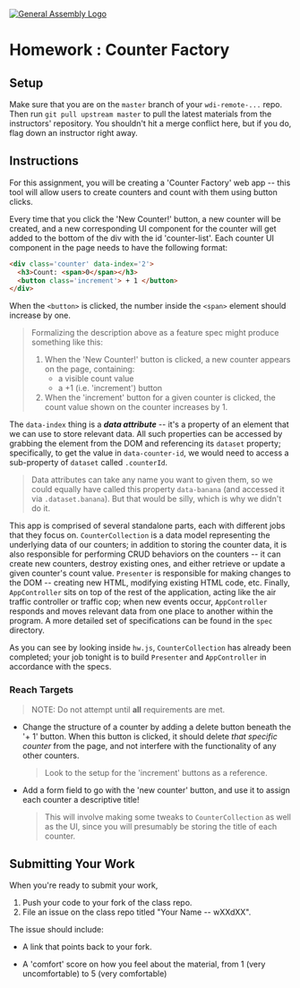 [![General Assembly Logo](https://camo.githubusercontent.com/1a91b05b8f4d44b5bbfb83abac2b0996d8e26c92/687474703a2f2f692e696d6775722e636f6d2f6b6538555354712e706e67)](https://generalassemb.ly/education/web-development-immersive)

# Homework : Counter Factory

<!-- MATERIALS METADATA -->
<!--
  title: 'Counter Factory'
  type: homework
  creators: Matt Brendzel
  competencies: javascript, dom manipulation, event handling
-->

## Setup

Make sure that you are on the `master` branch of your `wdi-remote-...` repo.
Then run `git pull upstream master` to pull the latest materials from the
instructors' repository. You shouldn't hit a merge conflict here, but if you do,
flag down an instructor right away.

<!--
Next, navigate to the directory for today, go into the `homework` directory, and
run `npm install` -- this will download any assignment-specific JavaScript
dependencies into to a directory called `node_modules`.

As you work through this assignment, you should make commits regularly.
In particular, since there are automated tests built into this assignment, we
recommend that you make a commit every time that you pass a new test, in
addition to any other time you feel might be appropriate (e.g. just before
trying out something new). -->

## Instructions

For this assignment, you will be creating a 'Counter Factory' web app -- this
tool will allow users to create counters and count with them using button
clicks.

Every time that you click the 'New Counter!' button, a new counter will be
created, and a new corresponding UI component for the counter will get added to
the bottom of the div with the id 'counter-list'. Each counter UI component in
the page needs to have the following format:

```html
<div class='counter' data-index='2'>
  <h3>Count: <span>0</span></h3>
  <button class='increment'> + 1 </button>
</div>
```

When the `<button>` is clicked, the number inside the `<span>` element should
increase by one.

  >  Formalizing the description above as a feature spec might produce something like this:
  >  1. When the 'New Counter!' button is clicked, a new counter appears on the
  >     page, containing:
  >     *  a visible count value
  >     *  a +1 (i.e. 'increment') button
  >  2. When the 'increment' button for a given counter is clicked, the count value
  >    shown on the counter increases by 1.

The `data-index` thing is a _**data attribute**_ -- it's a property of an
element that we can use to store relevant data. All such properties can be
accessed by grabbing the element from the DOM and referencing its `dataset`
property; specifically, to get the value in `data-counter-id`, we would need to
access a sub-property of `dataset` called `.counterId`.

> Data attributes can take any name you want to given them, so we could equally
> have called this property `data-banana` (and accessed it via
> `.dataset.banana`). But that would be silly, which is why we didn't do it.

This app is comprised of several standalone parts, each with different jobs that
they focus on. `CounterCollection` is a data model representing the underlying
data of our counters; in addition to storing the counter data, it is also
responsible for performing CRUD behaviors on the counters -- it can create new
counters, destroy existing ones, and either retrieve or update a given counter's
count value. `Presenter` is responsible for making changes to the DOM --
creating new HTML, modifying existing HTML code, etc. Finally, `AppController`
sits on top of the rest of the application, acting like the air traffic
controller or traffic cop; when new events occur, `AppController` responds and
moves relevant data from one place to another within the program. A more
detailed set of specifications can be found in the `spec` directory.

As you can see by looking inside `hw.js`, `CounterCollection` has already been
completed; your job tonight is to build `Presenter` and `AppController` in
accordance with the specs.

<!-- ### Testing Your Work

A set of automated tests, written in the [Mocha.js](https://mochajs.org/)
testing framework, has been provided for you with this assignment.
To run these tests, navigate to the `homework` directory and type `npm test`
into the console. Test your work regularly, and read the feedback from the tests
carefully -- it may give you a clue about what to do next. -->

### Reach Targets

> NOTE: Do not attempt until **all** requirements are met.

-   Change the structure of a counter by adding a delete button beneath the
    '+ 1' button. When this button is clicked, it should delete _that specific_
    _counter_ from the page, and not interfere with the functionality of any
    other counters.

    > Look to the setup for the 'increment' buttons as a reference.

-   Add a form field to go with the 'new counter' button, and use it to assign
    each counter a descriptive title!

    > This will involve making some tweaks to `CounterCollection` as well as the
    > UI, since you will presumably be storing the title of each counter.

## Submitting Your Work

When you're ready to submit your work,

1.  Push your code to your fork of the class repo.
2.  File an issue on the class repo titled "Your Name -- wXXdXX".

The issue should include:

-   A link that points back to your fork.

-   A 'comfort' score on how you feel about the material, from 1 (very
    uncomfortable) to 5 (very comfortable)
